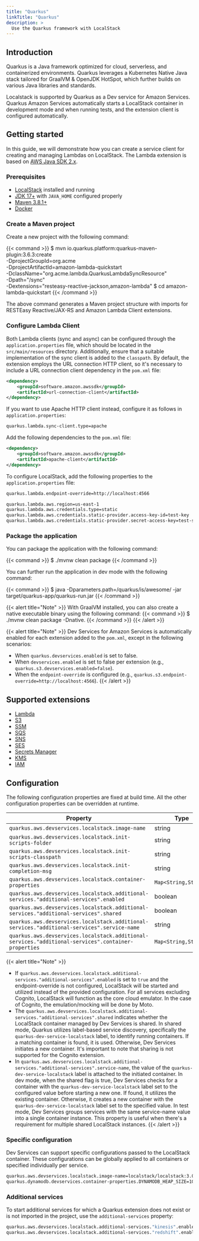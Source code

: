 ```yaml
---
title: "Quarkus"
linkTitle: "Quarkus"
description: >
  Use the Quarkus framework with LocalStack
---
```


## Introduction

Quarkus is a Java framework optimized for cloud, serverless, and containerized environments. Quarkus leverages a Kubernetes Native Java stack tailored for GraalVM & OpenJDK HotSpot, which further builds on various Java libraries and standards.

Localstack is supported by Quarkus as a Dev service for Amazon Services. Quarkus Amazon Services automatically starts a LocalStack container in development mode and when running tests, and the extension client is configured automatically.

## Getting started

In this guide, we will demonstrate how you can create a service client for creating and managing Lambdas on LocalStack. The Lambda extension is based on [AWS Java SDK 2.x](https://docs.aws.amazon.com/sdk-for-java/v2/developer-guide/welcome.html).

### Prerequisites

- [LocalStack](https://docs.localstack.cloud/getting-started/installation) installed and running
- [JDK 17+](https://www.oracle.com/java/technologies/javase/jdk17-archive-downloads.html) with `JAVA_HOME` configured properly
- [Maven 3.8.1+](https://maven.apache.org/download.cgi)
- [Docker](https://docs.docker.com/get-docker/)

### Create a Maven project

Create a new project with the following command:

{{< command >}}
$ mvn io.quarkus.platform:quarkus-maven-plugin:3.6.3:create \
    -DprojectGroupId=org.acme \
    -DprojectArtifactId=amazon-lambda-quickstart \
    -DclassName="org.acme.lambda.QuarkusLambdaSyncResource" \
    -Dpath="/sync" \
    -Dextensions="resteasy-reactive-jackson,amazon-lambda"
$ cd amazon-lambda-quickstart
{{< /command >}}

The above command generates a Maven project structure with imports for RESTEasy Reactive/JAX-RS and Amazon Lambda Client extensions.

### Configure Lambda Client

Both Lambda clients (sync and async) can be configured through the `application.properties` file, which should be located in the `src/main/resources` directory. Additionally, ensure that a suitable implementation of the sync client is added to the `classpath`. By default, the extension employs the URL connection HTTP client, so it's necessary to include a URL connection client dependency in the `pom.xml` file:

```xml
<dependency>
    <groupId>software.amazon.awssdk</groupId>
    <artifactId>url-connection-client</artifactId>
</dependency>
```

If you want to use Apache HTTP client instead, configure it as follows in `application.properties`:

```xml
quarkus.lambda.sync-client.type=apache
```

Add the following dependencies to the `pom.xml` file:

```xml
<dependency>
    <groupId>software.amazon.awssdk</groupId>
    <artifactId>apache-client</artifactId>
</dependency>
````

To configure LocalStack, add the following properties to the `application.properties` file:

```bash
quarkus.lambda.endpoint-override=http://localhost:4566 

quarkus.lambda.aws.region=us-east-1 
quarkus.lambda.aws.credentials.type=static 
quarkus.lambda.aws.credentials.static-provider.access-key-id=test-key
quarkus.lambda.aws.credentials.static-provider.secret-access-key=test-secret
```

### Package the application

You can package the application with the following command:

{{< command >}}
$ ./mvnw clean package
{{< /command >}}

You can further run the application in dev mode with the following command:

{{< command >}}
$ java -Dparameters.path=/quarkus/is/awesome/ -jar target/quarkus-app/quarkus-run.jar
{{< /command >}}

{{< alert title="Note" >}}
With GraalVM installed, you can also create a native executable binary using the following command:
{{< command >}}
$ ./mvnw clean package -Dnative.
{{< /command >}}
{{< /alert >}}

{{< alert title="Note" >}}
Dev Services for Amazon Services is automatically enabled for each extension added to the `pom.xml`, except in the following scenarios:

-   When `quarkus.devservices.enabled` is set to false.
-   When `devservices.enabled` is set to false per extension (e.g., `quarkus.s3.devservices.enabled=false`).
-   When the `endpoint-override` is configured (e.g., `quarkus.s3.endpoint-override=http://localhost:4566`).
{{< /alert >}}

## Supported extensions

- [Lambda](https://docs.quarkiverse.io/quarkus-amazon-services/dev/amazon-lambda.html)
- [S3](https://docs.quarkiverse.io/quarkus-amazon-services/dev/amazon-s3.html)
- [SSM](https://docs.quarkiverse.io/quarkus-amazon-services/dev/amazon-ssm.html)
- [SQS](https://docs.quarkiverse.io/quarkus-amazon-services/dev/amazon-sqs.html)
- [SNS](https://docs.quarkiverse.io/quarkus-amazon-services/dev/amazon-sns.html)
- [SES](https://docs.quarkiverse.io/quarkus-amazon-services/dev/amazon-ses.html)
- [Secrets Manager](https://docs.quarkiverse.io/quarkus-amazon-services/dev/amazon-secretsmanager.html)
- [KMS](https://docs.quarkiverse.io/quarkus-amazon-services/dev/amazon-kms.html)
- [IAM](https://docs.quarkiverse.io/quarkus-amazon-services/dev/amazon-iam.html)

## Configuration

The following configuration properties are fixed at build time. All the other configuration properties can be overridden at runtime.

| Property                                   | Type                   | Default                              |
|----------------------------------------------------------|------------------------|--------------------------------------|
| `quarkus.aws.devservices.localstack.image-name`           | string                 | `localstack/localstack:3.0.1`            |
| `quarkus.aws.devservices.localstack.init-scripts-folder`  | string                 |                                      |
| `quarkus.aws.devservices.localstack.init-scripts-classpath`| string                 |                                      |
| `quarkus.aws.devservices.localstack.init-completion-msg`  | string                 |                                      |
| `quarkus.aws.devservices.localstack.container-properties` | `Map<String,String>`  |                                      |
| `quarkus.aws.devservices.localstack.additional-services."additional-services".enabled` | boolean                |                                      |
| `quarkus.aws.devservices.localstack.additional-services."additional-services".shared`  | boolean                | `false`                              |
| `quarkus.aws.devservices.localstack.additional-services."additional-services".service-name` | string                 | `localstack`                         |
| `quarkus.aws.devservices.localstack.additional-services."additional-services".container-properties` | `Map<String,String>`  |                                      |

{{< alert title="Note" >}}
- If `quarkus.aws.devservices.localstack.additional-services."additional-services".enabled` is set to `true` and the endpoint-override is not configured, LocalStack will be started and utilized instead of the provided configuration. For all services excluding Cognito, LocalStack will function as the core cloud emulator.  In the case of Cognito, the emulation/mocking will be done by Moto.
- The `quarkus.aws.devservices.localstack.additional-services."additional-services".shared` indicates whether the LocalStack container managed by Dev Services is shared. In shared mode, Quarkus utilizes label-based service discovery, specifically the `quarkus-dev-service-localstack` label, to identify running containers. If a matching container is found, it is used. Otherwise, Dev Services initiates a new container. It's important to note that sharing is not supported for the Cognito extension.
- In `quarkus.aws.devservices.localstack.additional-services."additional-services".service-name`, the value of the `quarkus-dev-service-localstack` label is attached to the initiated container. In dev mode, when the shared flag is true, Dev Services checks for a container with the `quarkus-dev-service-localstack` label set to the configured value before starting a new one. If found, it utilizes the existing container. Otherwise, it creates a new container with the `quarkus-dev-service-localstack` label set to the specified value. In test mode, Dev Services groups services with the same service-name value into a single container instance. This property is useful when there's a requirement for multiple shared LocalStack instances.
{{< /alert >}}

### Specific configuration

Dev Services can support specific configurations passed to the LocalStack container. These configurations can be globally applied to all containers or specified individually per service.

```bash
quarkus.aws.devservices.localstack.image-name=localstack/localstack:3.0.3
quarkus.dynamodb.devservices.container-properties.DYNAMODB_HEAP_SIZE=1G
```

### Additional services

To start additional services for which a Quarkus extension does not exist or is not imported in the project, use the `additional-services` property:

```bash
quarkus.aws.devservices.localstack.additional-services."kinesis".enabled=true
quarkus.aws.devservices.localstack.additional-services."redshift".enabled=true
```
